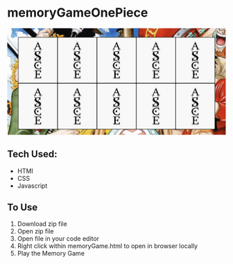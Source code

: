 # memoryGameOnePiece

![memoryBoard image](image/OnePieceBoard.png)

## Tech Used:
- HTMl
- CSS
- Javascript

## To Use

1. Download zip file
2. Open zip file
3. Open file in your code editor
4. Right click within memoryGame.html to open in browser locally
5. Play the Memory Game